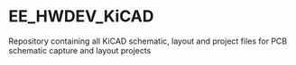 # EE_HWDEV_KiCAD
Repository containing all KiCAD schematic, layout and project files for PCB schematic capture and layout projects
